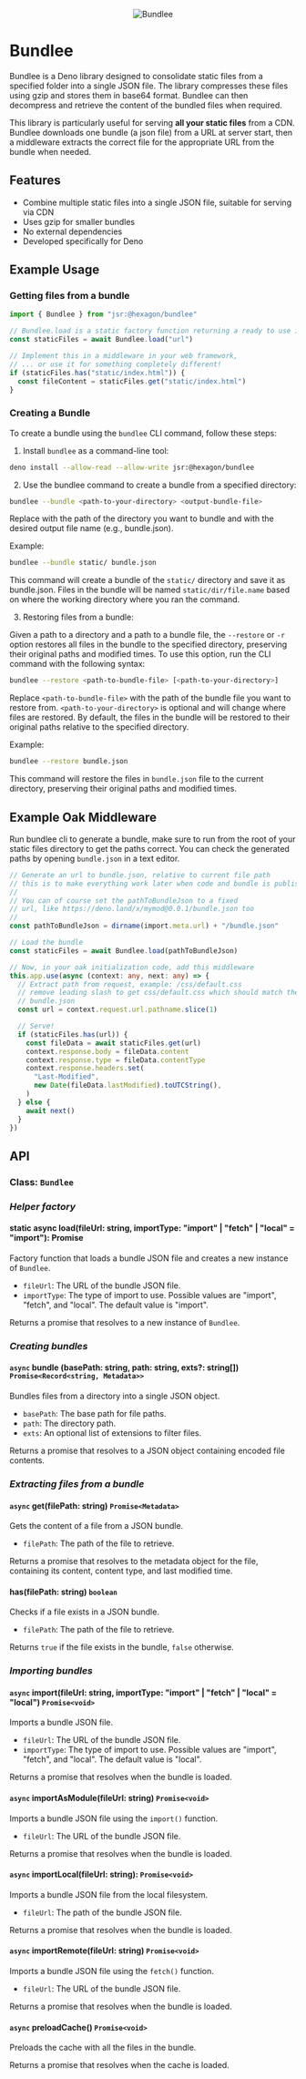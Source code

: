 <p align="center">
<img src="https://cdn.jsdelivr.net/gh/hexagon/bundlee@main/docs/bundlee.png?v2" alt="Bundlee">
</p>

# Bundlee

Bundlee is a Deno library designed to consolidate static files from a specified folder into a single JSON file. The library compresses these files using gzip and stores them in base64 format. Bundlee
can then decompress and retrieve the content of the bundled files when required.

This library is particularly useful for serving **all your static files** from a CDN. Bundlee downloads one bundle (a json file) from a URL at server start, then a middleware extracts the correct file
for the appropriate URL from the bundle when needed.

## Features

- Combine multiple static files into a single JSON file, suitable for serving via CDN
- Uses gzip for smaller bundles
- No external dependencies
- Developed specifically for Deno

## Example Usage

### Getting files from a bundle

```typescript
import { Bundlee } from "jsr:@hexagon/bundlee"

// Bundlee.load is a static factory function returning a ready to use instance
const staticFiles = await Bundlee.load("url")

// Implement this in a middleware in your web framework,
// ... or use it for something completely different!
if (staticFiles.has("static/index.html")) {
  const fileContent = staticFiles.get("static/index.html")
}
```

### Creating a Bundle

To create a bundle using the `bundlee` CLI command, follow these steps:

1. Install `bundlee` as a command-line tool:

```sh
deno install --allow-read --allow-write jsr:@hexagon/bundlee
```

2. Use the bundlee command to create a bundle from a specified directory:

```sh
bundlee --bundle <path-to-your-directory> <output-bundle-file>
```

Replace <path-to-your-directory> with the path of the directory you want to bundle and <output-bundle-file> with the desired output file name (e.g., bundle.json).

Example:

```sh
bundlee --bundle static/ bundle.json
```

This command will create a bundle of the `static/` directory and save it as bundle.json. Files in the bundle will be named `static/dir/file.name` based on where the working directory where you ran the
command.

3. Restoring files from a bundle:

Given a path to a directory and a path to a bundle file, the `--restore` or `-r` option restores all files in the bundle to the specified directory, preserving their original paths and modified times.
To use this option, run the CLI command with the following syntax:

```sh
bundlee --restore <path-to-bundle-file> [<path-to-your-directory>]
```

Replace `<path-to-bundle-file>` with the path of the bundle file you want to restore from. `<path-to-your-directory>` is optional and will change where files are restored. By default, the files in the
bundle will be restored to their original paths relative to the specified directory.

Example:

```sh
bundlee --restore bundle.json
```

This command will restore the files in `bundle.json` file to the current directory, preserving their original paths and modified times.

## Example Oak Middleware

Run bundlee cli to generate a bundle, make sure to run from the root of your static files directory to get the paths correct. You can check the generated paths by opening `bundle.json` in a text
editor.

```ts
// Generate an url to bundle.json, relative to current file path
// this is to make everything work later when code and bundle is published to a cdn.
//
// You can of course set the pathToBundleJson to a fixed
// url, like https://deno.land/x/mymod@0.0.1/bundle.json too
//
const pathToBundleJson = dirname(import.meta.url) + "/bundle.json"

// Load the bundle
const staticFiles = await Bundlee.load(pathToBundleJson)

// Now, in your oak initialization code, add this middleware
this.app.use(async (context: any, next: any) => {
  // Extract path from request, example: /css/default.css
  // remove leading slash to get css/default.css which should match the name in
  // bundle.json
  const url = context.request.url.pathname.slice(1)

  // Serve!
  if (staticFiles.has(url)) {
    const fileData = await staticFiles.get(url)
    context.response.body = fileData.content
    context.response.type = fileData.contentType
    context.response.headers.set(
      "Last-Modified",
      new Date(fileData.lastModified).toUTCString(),
    )
  } else {
    await next()
  }
})
```

## API

### Class: `Bundlee`

### _Helper factory_

#### static async **load**(fileUrl: string, importType: "import" | "fetch" | "local" = "import"): Promise<Bundlee>

Factory function that loads a bundle JSON file and creates a new instance of `Bundlee`.

- `fileUrl`: The URL of the bundle JSON file.
- `importType`: The type of import to use. Possible values are "import", "fetch", and "local". The default value is "import".

Returns a promise that resolves to a new instance of `Bundlee`.

### _Creating bundles_

#### `async` **bundle** (basePath: string, path: string, exts?: string[]) `Promise<Record<string, Metadata>>`

Bundles files from a directory into a single JSON object.

- `basePath`: The base path for file paths.
- `path`: The directory path.
- `exts`: An optional list of extensions to filter files.

Returns a promise that resolves to a JSON object containing encoded file contents.

### _Extracting files from a bundle_

#### `async` **get**(filePath: string) `Promise<Metadata>`

Gets the content of a file from a JSON bundle.

- `filePath`: The path of the file to retrieve.

Returns a promise that resolves to the metadata object for the file, containing its content, content type, and last modified time.

#### **has**(filePath: string) `boolean`

Checks if a file exists in a JSON bundle.

- `filePath`: The path of the file to retrieve.

Returns `true` if the file exists in the bundle, `false` otherwise.

### _Importing bundles_

#### `async` **import**(fileUrl: string, importType: "import" | "fetch" | "local" = "local") `Promise<void>`

Imports a bundle JSON file.

- `fileUrl`: The URL of the bundle JSON file.
- `importType`: The type of import to use. Possible values are "import", "fetch", and "local". The default value is "local".

Returns a promise that resolves when the bundle is loaded.

#### `async` **importAsModule**(fileUrl: string) `Promise<void>`

Imports a bundle JSON file using the `import()` function.

- `fileUrl`: The URL of the bundle JSON file.

Returns a promise that resolves when the bundle is loaded.

#### `async` **importLocal**(fileUrl: string): `Promise<void>`

Imports a bundle JSON file from the local filesystem.

- `fileUrl`: The path of the bundle JSON file.

Returns a promise that resolves when the bundle is loaded.

#### `async` **importRemote**(fileUrl: string) `Promise<void>`

Imports a bundle JSON file using the `fetch()` function.

- `fileUrl`: The URL of the bundle JSON file.

Returns a promise that resolves when the bundle is loaded.

#### `async` **preloadCache**() `Promise<void>`

Preloads the cache with all the files in the bundle.

Returns a promise that resolves when the cache is loaded.
